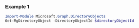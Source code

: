 ### Example 1
``` powershell
Import-Module Microsoft.Graph.DirectoryObjects
Get-MgDirectoryObject -DirectoryObjectId $directoryObjectId
```

